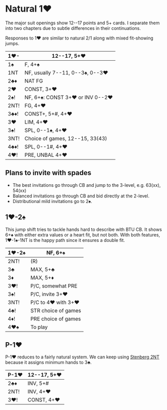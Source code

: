 # Natural 1♥

The major suit openings show 12--17 points and 5+ cards.  I separate them into
two chapters due to subtle differences in their continuations.

Responses to 1♥ are similar to natural 2/1 along with mixed fit-showing jumps.

| 1♥-  | 12--17, 5+♥ |
|------|-------------|
| 1♠   | F, 4+♠
| 1NT  | NF, usually 7--11, 0--3♠, 0--3♥
| 2♣♦  | NAT FG
| 2♥   | CONST, 3+♥
| 2♠!  | NF, 6+♠: CONST 3+♥ or INV 0--2♥
| 2NT! | FG, 4+♥
| 3♣♦! | CONST+, 5+#, 4+♥
| 3♥   | LIM, 4+♥
| 3♠!  | SPL, 0--1♠, 4+♥
| 3NT! | Choice of games, 12--15, 33(43)
| 4♣♦! | SPL, 0--1#, 4+♥
| 4♥!  | PRE, UNBAL 4+♥

## Plans to invite with spades

- The best invitations go through CB and jump to the 3-level, e.g. 63(xx), 54(xx)
- Balanced invitations go through CB and bid directly at the 2-level.
- Distributional mild invitations go to 2♠.

## 1♥-2♠

This jump shift tries to tackle hands hard to describe with BTU CB.  It shows
6+♠ with either extra values or a heart fit, but not both.  With both features,
1♥-1♠-1NT is the happy path since it ensures a double fit.

| 1♥-2♠ | NF, 6+♠ |
|-------|---------|
| 2NT!  | (R)
| 3♣    | MAX, 5+♣
| 3♦    | MAX, 5+♦
| 3♥!   | P/C, somewhat PRE
| 3♠!   | P/C, invite 3+♥
| 3NT!  | P/C to 4♥ with 3+♥
| 4♣!   | STR choice of games
| 4♦!   | PRE choice of games
| 4♥♠   | To play

## P-1♥

P-1♥ reduces to a fairly natural system.  We can keep using [Stenberg
2NT](1H/2NT.md) because it assigns minimum hands to 3♣.

| P-1♥ | 12--17, 5+♥ |
|------|-------------|
| 2♣♦  | INV, 5+#
| 2NT! | INV, 4+♥
| 3♥!  | CONST, 4+♥
